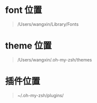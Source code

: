 # font 位置
> /Users/wangxin/Library/Fonts

# theme 位置
> /Users/wangxin/.oh-my-zsh/themes

# 插件位置
> ~/.oh-my-zsh/plugins/